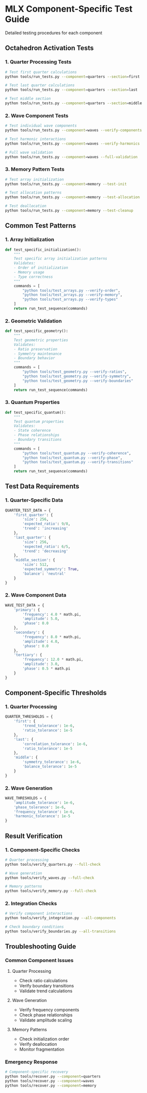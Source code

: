 # MLX Component-Specific Test Guide
Detailed testing procedures for each component

## Octahedron Activation Tests

### 1. Quarter Processing Tests
```bash
# Test first quarter calculations
python tools/run_tests.py --component=quarters --section=first

# Test last quarter calculations
python tools/run_tests.py --component=quarters --section=last

# Test middle section
python tools/run_tests.py --component=quarters --section=middle
```

### 2. Wave Component Tests
```bash
# Test individual wave components
python tools/run_tests.py --component=waves --verify-components

# Test harmonic interactions
python tools/run_tests.py --component=waves --verify-harmonics

# Full wave validation
python tools/run_tests.py --component=waves --full-validation
```

### 3. Memory Pattern Tests
```bash
# Test array initialization
python tools/run_tests.py --component=memory --test-init

# Test allocation patterns
python tools/run_tests.py --component=memory --test-allocation

# Test deallocation
python tools/run_tests.py --component=memory --test-cleanup
```

## Common Test Patterns

### 1. Array Initialization
```python
def test_specific_initialization():
    """
    Test specific array initialization patterns
    Validates:
    - Order of initialization
    - Memory usage
    - Type correctness
    """
    commands = [
        "python tools/test_arrays.py --verify-order",
        "python tools/test_arrays.py --verify-memory",
        "python tools/test_arrays.py --verify-types"
    ]
    return run_test_sequence(commands)
```

### 2. Geometric Validation
```python
def test_specific_geometry():
    """
    Test geometric properties
    Validates:
    - Ratio preservation
    - Symmetry maintenance
    - Boundary behavior
    """
    commands = [
        "python tools/test_geometry.py --verify-ratios",
        "python tools/test_geometry.py --verify-symmetry",
        "python tools/test_geometry.py --verify-boundaries"
    ]
    return run_test_sequence(commands)
```

### 3. Quantum Properties
```python
def test_specific_quantum():
    """
    Test quantum properties
    Validates:
    - State coherence
    - Phase relationships
    - Boundary transitions
    """
    commands = [
        "python tools/test_quantum.py --verify-coherence",
        "python tools/test_quantum.py --verify-phase",
        "python tools/test_quantum.py --verify-transitions"
    ]
    return run_test_sequence(commands)
```

## Test Data Requirements

### 1. Quarter-Specific Data
```python
QUARTER_TEST_DATA = {
    'first_quarter': {
        'size': 256,
        'expected_ratio': 9/8,
        'trend': 'increasing'
    },
    'last_quarter': {
        'size': 256,
        'expected_ratio': 6/5,
        'trend': 'decreasing'
    },
    'middle_section': {
        'size': 512,
        'expected_symmetry': True,
        'balance': 'neutral'
    }
}
```

### 2. Wave Component Data
```python
WAVE_TEST_DATA = {
    'primary': {
        'frequency': 4.0 * math.pi,
        'amplitude': 5.0,
        'phase': 0.0
    },
    'secondary': {
        'frequency': 8.0 * math.pi,
        'amplitude': 4.0,
        'phase': 0.0
    },
    'tertiary': {
        'frequency': 12.0 * math.pi,
        'amplitude': 3.0,
        'phase': 0.5 * math.pi
    }
}
```

## Component-Specific Thresholds

### 1. Quarter Processing
```python
QUARTER_THRESHOLDS = {
    'first': {
        'trend_tolerance': 1e-6,
        'ratio_tolerance': 1e-5
    },
    'last': {
        'correlation_tolerance': 1e-6,
        'ratio_tolerance': 1e-5
    },
    'middle': {
        'symmetry_tolerance': 1e-6,
        'balance_tolerance': 1e-5
    }
}
```

### 2. Wave Generation
```python
WAVE_THRESHOLDS = {
    'amplitude_tolerance': 1e-6,
    'phase_tolerance': 1e-6,
    'frequency_tolerance': 1e-6,
    'harmonic_tolerance': 1e-5
}
```

## Result Verification

### 1. Component-Specific Checks
```bash
# Quarter processing
python tools/verify_quarters.py --full-check

# Wave generation
python tools/verify_waves.py --full-check

# Memory patterns
python tools/verify_memory.py --full-check
```

### 2. Integration Checks
```bash
# Verify component interactions
python tools/verify_integration.py --all-components

# Check boundary conditions
python tools/verify_boundaries.py --all-transitions
```

## Troubleshooting Guide

### Common Component Issues
1. Quarter Processing
   - Check ratio calculations
   - Verify boundary transitions
   - Validate trend calculations

2. Wave Generation
   - Verify frequency components
   - Check phase relationships
   - Validate amplitude scaling

3. Memory Patterns
   - Check initialization order
   - Verify deallocation
   - Monitor fragmentation

### Emergency Response
```bash
# Component-specific recovery
python tools/recover.py --component=quarters
python tools/recover.py --component=waves
python tools/recover.py --component=memory
```

